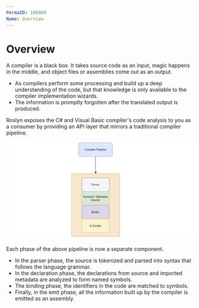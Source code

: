 ```yaml
---
PermaID: 100000
Name: Overview
---
```


# Overview

A compiler is a black box. It takes source code as an input, magic happens in the middle, and object files or assemblies come out as an output. 

 - As compilers perform some processing and build up a deep understanding of the code, but that knowledge is only available to the compiler implementation wizards. 
 - The information is promptly forgotten after the translated output is produced.

Roslyn exposes the C# and Visual Basic compiler's code analysis to you as a consumer by providing an API layer that mirrors a traditional compiler pipeline.

<img src="images/Overview.png" alt="Compiler pipeline">

Each phase of the above pipeline is now a separate component. 

 - In the parser phase, the source is tokenized and parsed into syntax that follows the language grammar. 
 - In the declaration phase, the declarations from source and imported metadata are analyzed to form named symbols. 
 - The binding phase, the identifiers in the code are matched to symbols. 
 - Finally, in the emit phase, all the information built up by the compiler is emitted as an assembly.
